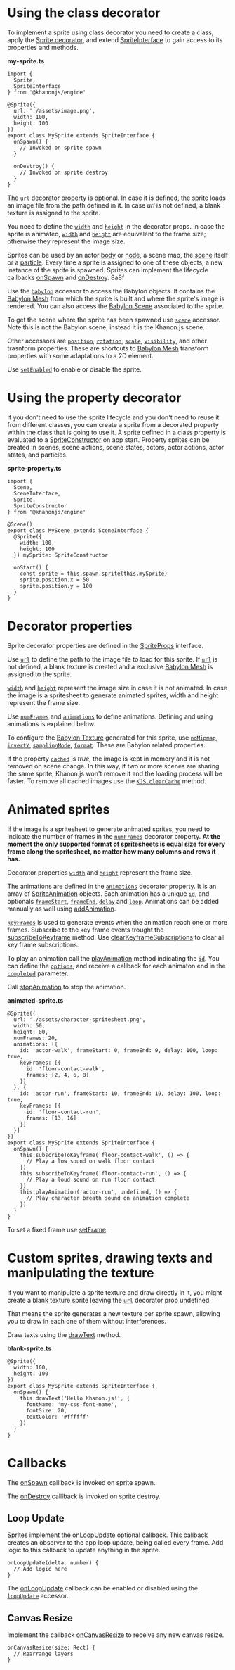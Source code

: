 # Using the class decorator

To implement a sprite using class decorator you need to create a class, apply the [Sprite decorator](https://khanonjs.com/api-docs/functions/decorators_sprite.Sprite.html), and extend
[SpriteInterface](https://khanonjs.com/api-docs/classes/decorators_sprite.SpriteInterface.html) to gain access to its properties and methods.

**my-sprite.ts**
```
import {
  Sprite,
  SpriteInterface
} from '@khanonjs/engine'

@Sprite({
  url: './assets/image.png',
  width: 100,
  height: 100
})
export class MySprite extends SpriteInterface {
  onSpawn() {
    // Invoked on sprite spawn
  }

  onDestroy() {
    // Invoked on sprite destroy
  }
}
```

The [`url`](https://khanonjs.com/api-docs/interfaces/decorators_sprite.SpriteProps.html#url) decorator property is optional. In case it is defined, the sprite loads an image file from the path defined in it. In case *url* is not defined, a blank texture is assigned to the sprite.

You need to define the [`width`](https://khanonjs.com/api-docs/interfaces/decorators_sprite.SpriteProps.html#width) and [`height`](https://khanonjs.com/api-docs/interfaces/decorators_sprite.SpriteProps.html#height) in the decorator props. In case the sprite is animated, [`width`](https://khanonjs.com/api-docs/interfaces/decorators_sprite.SpriteProps.html#width) and [`height`](https://khanonjs.com/api-docs/interfaces/decorators_sprite.SpriteProps.html#height) are equivalent to the frame size; otherwise they represent the image size.

Sprites can be used by an actor [body](https://khanonjs.com/api-docs/classes/decorators_actor.ActorInterface.html#setBody) or [node](https://khanonjs.com/api-docs/classes/decorators_actor.ActorInterface.html#addNode), a scene map, the [scene](https://khanonjs.com/api-docs/classes/decorators_scene.SceneSpawn.html#sprite) itself or a [particle](https://khanonjs.com/api-docs/classes/decorators_particle.ParticleInterface.html#setSprite). Every time a sprite is assigned to one of these objects, a new instance of the sprite is spawned. Sprites can implement the lifecycle callbacks [onSpawn](https://khanonjs.com/api-docs/classes/decorators_sprite.SpriteInterface.html#onSpawn) and [onDestroy](https://khanonjs.com/api-docs/classes/decorators_sprite.SpriteInterface.html#onDestroy).  8a8f

Use the [`babylon`](https://khanonjs.com/api-docs/classes/decorators_sprite.SpriteInterface.html#babylon) accessor to access the Babylon objects. It contains the [Babylon Mesh](https://doc.babylonjs.com/typedoc/classes/BABYLON.Mesh) from which the sprite is built and where the sprite's image is rendered. You can also access the [Babylon Scene](https://doc.babylonjs.com/typedoc/classes/BABYLON.Scene) associated to the sprite.

To get the scene where the sprite has been spawned use [`scene`](https://khanonjs.com/api-docs/classes/decorators_sprite.SpriteInterface.html#scene) accessor. Note this is not the Babylon scene, instead it is the Khanon.js scene.

Other accessors are [`position`](https://khanonjs.com/api-docs/classes/decorators_sprite.SpriteInterface.html#position), [`rotation`](https://khanonjs.com/api-docs/classes/decorators_sprite.SpriteInterface.html#rotation), [`scale`](https://khanonjs.com/api-docs/classes/decorators_sprite.SpriteInterface.html#scale), [`visibility`](https://khanonjs.com/api-docs/classes/decorators_sprite.SpriteInterface.html#visibility), and other trasnform properties. These are shortcuts to [Babylon Mesh](https://doc.babylonjs.com/typedoc/classes/BABYLON.Mesh) transform properties with some adaptations to a 2D element.

Use [`setEnabled`](https://khanonjs.com/api-docs/classes/decorators_sprite.SpriteInterface.html#setEnabled) to enable or disable the sprite.

# Using the property decorator

If you don't need to use the sprite lifecycle and you don't need to reuse it from different classes, you can create a sprite from a decorated property within the class that is going to use it. A sprite defined in a class property is evaluated to a [SpriteConstructor](https://khanonjs.com/api-docs/types/decorators_sprite.SpriteConstructor.html) on app start. Property sprites can be created in scenes, scene actions, scene states, actors, actor actions, actor states, and particles.

**sprite-property.ts**
```
import {
  Scene,
  SceneInterface,
  Sprite,
  SpriteConstructor
} from '@khanonjs/engine'

@Scene()
export class MyScene extends SceneInterface {
  @Sprite({
    width: 100,
    height: 100
  }) mySprite: SpriteConstructor

  onStart() {
    const sprite = this.spawn.sprite(this.mySprite)
    sprite.position.x = 50
    sprite.position.y = 100
  }
}
```

# Decorator properties

Sprite decorator properties are defined in the [SpriteProps](https://khanonjs.com/api-docs/interfaces/decorators_sprite.SpriteProps.html) interface.

Use [`url`](https://khanonjs.com/api-docs/interfaces/decorators_sprite.SpriteProps.html#url) to define the path to the image file to load for this sprite. If [`url`](https://khanonjs.com/api-docs/interfaces/decorators_sprite.SpriteProps.html#url) is not defined, a blank texture is created and a exclusive [Babylon Mesh](https://doc.babylonjs.com/typedoc/classes/BABYLON.Mesh) is assigned to the sprite.

[`width`](https://khanonjs.com/api-docs/interfaces/decorators_sprite.SpriteProps.html#width) and [`height`](https://khanonjs.com/api-docs/interfaces/decorators_sprite.SpriteProps.html#height) represent the image size in case it is not animated. In case the image is a spritesheet to generate animated sprites, width and height represent the frame size.

Use [`numFrames`](https://khanonjs.com/api-docs/interfaces/decorators_sprite.SpriteProps.html#numFrames) and [`animations`](https://khanonjs.com/api-docs/interfaces/decorators_sprite.SpriteProps.html#animations) to define animations. Defining and using animations is explained below.

To configure the [Babylon Texture](https://doc.babylonjs.com/typedoc/classes/BABYLON.Texture) generated for this sprite, use [`noMipmap`](https://khanonjs.com/api-docs/interfaces/decorators_sprite.SpriteProps.html#noMipmap), [`invertY`](https://khanonjs.com/api-docs/interfaces/decorators_sprite.SpriteProps.html#invertY), [`samplingMode`](https://khanonjs.com/api-docs/interfaces/decorators_sprite.SpriteProps.html#samplingMode), [`format`](https://khanonjs.com/api-docs/interfaces/decorators_sprite.SpriteProps.html#format). These are Babylon related properties.

If the property [`cached`](https://khanonjs.com/api-docs/interfaces/decorators_sprite.SpriteProps.html#cached) is *true*, the image is kept in memory and it is not removed on scene change. In this way, if two or more scenes are sharing the same sprite, Khanon.js won't remove it and the loading process will be faster. To remove all cached images use the [`KJS.clearCache`](https://khanonjs.com/api-docs/functions/kjs.KJS.clearCache.html) method.

# Animated sprites

If the image is a spritesheet to generate animated sprites, you need to indicate the number of frames in the [`numFrames`](https://khanonjs.com/api-docs/interfaces/decorators_sprite.SpriteProps.html#numFrames) decorator property. **At the moment the only supported format of spritesheets is equal size for every frame along the spritesheet, no matter how many columns and rows it has.**

Decorator properties [`width`](https://khanonjs.com/api-docs/interfaces/decorators_sprite.SpriteProps.html#width) and [`height`](https://khanonjs.com/api-docs/interfaces/decorators_sprite.SpriteProps.html#height) represent the frame size.

The animations are defined in the [`animations`](https://khanonjs.com/api-docs/interfaces/decorators_sprite.SpriteProps.html#animations) decorator property. It is an array of [SpriteAnimation](https://khanonjs.com/api-docs/interfaces/decorators_sprite.SpriteAnimation.html) objects. Each animation has a unique [`id`](https://khanonjs.com/api-docs/interfaces/decorators_sprite.SpriteAnimation.html#id), and optionals [`frameStart`](https://khanonjs.com/api-docs/interfaces/decorators_sprite.SpriteAnimation.html#frameStart), [`frameEnd`](https://khanonjs.com/api-docs/interfaces/decorators_sprite.SpriteAnimation.html#frameEnd), [`delay`](https://khanonjs.com/api-docs/interfaces/decorators_sprite.SpriteAnimation.html#delay) and [`loop`](https://khanonjs.com/api-docs/interfaces/decorators_sprite.SpriteAnimation.html#loop). Animations can be added manually as well using [addAnimation](https://khanonjs.com/api-docs/classes/decorators_sprite.SpriteInterface.html#addAnimation).

[`keyFrames`](https://khanonjs.com/api-docs/interfaces/decorators_sprite.SpriteAnimation.html#keyFrames) is used to generate events when the animation reach one or more frames. Subscribe to the key frame events trought the [subscribeToKeyframe](https://khanonjs.com/api-docs/classes/decorators_sprite.SpriteInterface.html#subscribeToKeyframe) method. Use [clearKeyframeSubscriptions](https://khanonjs.com/api-docs/classes/decorators_sprite.SpriteInterface.html#clearKeyframeSubscriptions) to clear all key frame subscriptions.

To play an animation call the [playAnimation](https://khanonjs.com/api-docs/classes/decorators_sprite.SpriteInterface.html#playAnimation) method indicating the [`id`](https://khanonjs.com/api-docs/interfaces/decorators_sprite.SpriteAnimation.html#id). You can define the [`options`](https://khanonjs.com/api-docs/interfaces/decorators_sprite.SpriteAnimationOptions.html), and receive a callback for each animaton end in the [`completed`](https://khanonjs.com/api-docs/classes/decorators_sprite.SpriteInterface.html#playAnimation) parameter.

Call [stopAnimation](https://khanonjs.com/api-docs/classes/decorators_sprite.SpriteInterface.html#stopAnimation) to stop the animation.

**animated-sprite.ts**
```
@Sprite({
  url: './assets/character-spritesheet.png',
  width: 50,
  height: 80,
  numFrames: 20,
  animations: [{
    id: 'actor-walk', frameStart: 0, frameEnd: 9, delay: 100, loop: true,
    keyFrames: [{
      id: 'floor-contact-walk',
      frames: [2, 4, 6, 8]
    }]
  }, {
    id: 'actor-run', frameStart: 10, frameEnd: 19, delay: 100, loop: true,
    keyFrames: [{
      id: 'floor-contact-run',
      frames: [13, 16]
    }]
  }]
})
export class MySprite extends SpriteInterface {
  onSpawn() {
    this.subscribeToKeyframe('floor-contact-walk', () => {
      // Play a low sound on walk floor contact
    })
    this.subscribeToKeyframe('floor-contact-run', () => {
      // Play a loud sound on run floor contact
    })
    this.playAnimation('actor-run', undefined, () => {
      // Play character breath sound on animation complete
    })
  }
}
```

To set a fixed frame use [setFrame](https://khanonjs.com/api-docs/classes/decorators_sprite.SpriteInterface.html#setFrame).

# Custom sprites, drawing texts and manipulating the texture

If you want to manipulate a sprite texture and draw directly in it, you might create a blank texture sprite leaving the [`url`](https://khanonjs.com/api-docs/interfaces/decorators_sprite.SpriteProps.html#url) decorator prop undefined.

That means the sprite generates a new texture per sprite spawn, allowing you to draw in each one of them without interferences.

Draw texts using the [drawText](https://khanonjs.com/api-docs/classes/decorators_sprite.SpriteInterface.html#drawText) method.

**blank-sprite.ts**
```
@Sprite({
  width: 100,
  height: 100
})
export class MySprite extends SpriteInterface {
  onSpawn() {
    this.drawText('Hello Khanon.js!', {
      fontName: 'my-css-font-name',
      fontSize: 20,
      textColor: '#ffffff'
    })
  }
}
```

# Callbacks

The [onSpawn](https://khanonjs.com/api-docs/classes/decorators_sprite.SpriteInterface.html#onSpawn) calllback is invoked on sprite spawn.

The [onDestroy](https://khanonjs.com/api-docs/classes/decorators_sprite.SpriteInterface.html#onDestroy) calllback is invoked on sprite destroy.

## Loop Update

Sprites implement the [onLoopUpdate](https://khanonjs.com/api-docs/classes/decorators_sprite.SpriteInterface.html#onLoopUpdate) optional callback. This callback creates an observer to the app loop update, being called every frame. Add logic to this callback to update anything in the sprite.
```
onLoopUpdate(delta: number) {
  // Add logic here
}
```

The [onLoopUpdate](https://khanonjs.com/api-docs/classes/decorators_sprite.SpriteInterface.html#onLoopUpdate) callback can be enabled or disabled using the [`loopUpdate`](https://khanonjs.com/api-docs/classes/decorators_sprite.SpriteInterface.html#loopUpdate) accessor.

## Canvas Resize

Implement the callback [onCanvasResize](https://khanonjs.com/api-docs/classes/decorators_sprite.SpriteInterface.html#onCanvasResize) to receive any new canvas resize.
```
onCanvasResize(size: Rect) {
  // Rearrange layers
}
```